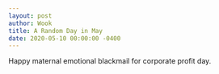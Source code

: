 ```yaml
---
layout: post
author: Wook
title: A Random Day in May
date: 2020-05-10 00:00:00 -0400
---
```


Happy maternal emotional blackmail for corporate profit day.